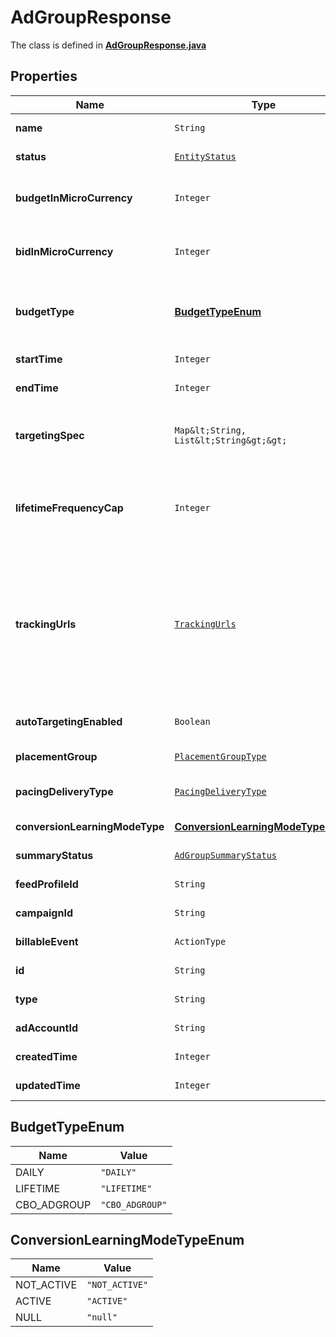

# AdGroupResponse

The class is defined in **[AdGroupResponse.java](../../src/main/java/org/openapitools/model/AdGroupResponse.java)**

## Properties

Name | Type | Description | Notes
------------ | ------------- | ------------- | -------------
**name** | `String` | Ad group name. |  [optional property]
**status** | [`EntityStatus`](EntityStatus.md) | Ad group/entity status. |  [optional property]
**budgetInMicroCurrency** | `Integer` | Budget in micro currency. This field is **REQUIRED** for non-CBO (campaign budget optimization) campaigns.  A CBO campaign automatically generates ad group budgets from its campaign budget to maximize campaign outcome. A CBO campaign is limited to 70 or less ad groups. |  [optional property]
**bidInMicroCurrency** | `Integer` | Bid price in micro currency. This field is **REQUIRED** for the following campaign objective_type/billable_event combinations: AWARENESS/IMPRESSION, CONSIDERATION/CLICKTHROUGH, CATALOG_SALES/CLICKTHROUGH, VIDEO_VIEW/VIDEO_V_50_MRC. |  [optional property]
**budgetType** | [**BudgetTypeEnum**](#BudgetTypeEnum) | Budget type. If DAILY, an ad group&#39;s daily spend will not exceed the budget parameter value. If LIFETIME, the end_time parameter is **REQUIRED**, and the ad group spend is spread evenly between the ad group &#x60;start_time&#x60; and &#x60;end_time&#x60; range. A CBO campaign automatically generates ad group budgets from its campaign budget to maximize campaign outcome. |  [optional property]
**startTime** | `Integer` | Ad group start time. Unix timestamp in seconds. Defaults to current time. |  [optional property]
**endTime** | `Integer` | Ad group end time. Unix timestamp in seconds. |  [optional property]
**targetingSpec** | `Map&lt;String, List&lt;String&gt;&gt;` | Ad group targeting specification defining the ad group target audience. For example, &#39;{\&quot;APPTYPE\&quot;:[\&quot;iphone\&quot;], \&quot;GENDER\&quot;:[\&quot;male\&quot;], \&quot;LOCALE\&quot;:[\&quot;en-US\&quot;], \&quot;LOCATION\&quot;:[\&quot;501\&quot;], \&quot;AGE_BUCKET\&quot;:[\&quot;25-34\&quot;]}&#39; |  [optional property]
**lifetimeFrequencyCap** | `Integer` | Set a limit to the number of times a promoted pin from this campaign can be impressed by a pinner within the past rolling 30 days. Only available for CPM (cost per mille (1000 impressions))  ad groups. A CPM ad group has an IMPRESSION &lt;a href&#x3D;\\\&quot;/docs/redoc/#section/Billable-event\\\&quot;&gt;billable_event&lt;/a&gt; value. This field **REQUIRES** the &#x60;end_time&#x60; field. |  [optional property]
**trackingUrls** | [`TrackingUrls`](TrackingUrls.md) | Third-party tracking URLs.&lt;br&gt; JSON object with the format: {\&quot;&lt;a href&#x3D;\&quot;https://developers.pinterest.com/docs/redoc/#section/Tracking-URL-event\&quot;&gt;Tracking event enum&lt;/a&gt;\&quot;:[URL string array],...}&lt;br&gt; For example: {\&quot;impression\&quot;: [\&quot;URL1\&quot;, \&quot;URL2\&quot;], \&quot;click\&quot;: [\&quot;URL1\&quot;, \&quot;URL2\&quot;, \&quot;URL3\&quot;]}.&lt;br&gt;Up to three tracking URLs are supported for each event type. Tracking URLs set at the ad group or ad level can override those set at the campaign level. May be null. Pass in an empty object - {} - to remove tracking URLs.&lt;br&gt;&lt;br&gt; For more information, see &lt;a href&#x3D;\&quot;https://help.pinterest.com/en/business/article/third-party-and-dynamic-tracking\&quot; target&#x3D;\&quot;_blank\&quot;&gt;Third-party and dynamic tracking&lt;/a&gt;. |  [optional property]
**autoTargetingEnabled** | `Boolean` | Enable auto-targeting for ad group. Also known as &lt;a href&#x3D;\&quot;https://help.pinterest.com/en/business/article/expanded-targeting\&quot; target&#x3D;\&quot;_blank\&quot;&gt;\&quot;expanded targeting\&quot;&lt;/a&gt;. |  [optional property]
**placementGroup** | [`PlacementGroupType`](PlacementGroupType.md) | &lt;a href&#x3D;\\\&quot;/docs/redoc/#section/Placement-group\\\&quot;&gt;Placement group&lt;/a&gt;. |  [optional property]
**pacingDeliveryType** | [`PacingDeliveryType`](PacingDeliveryType.md) | Pacing delivery type. With ACCELERATED, an ad group budget is spent as fast as possible. With STANDARD, an ad group budget is spent smoothly over a day. |  [optional property]
**conversionLearningModeType** | [**ConversionLearningModeTypeEnum**](#ConversionLearningModeTypeEnum) | oCPM learn mode |  [optional property]
**summaryStatus** | [`AdGroupSummaryStatus`](AdGroupSummaryStatus.md) | Ad group summary status. |  [optional property]
**feedProfileId** | `String` | Feed Profile ID associated to the adgroup. |  [optional property]
**campaignId** | `String` | Campaign ID of the ad group. |  [optional property]
**billableEvent** | `ActionType` |  |  [optional property]
**id** | `String` | Ad group ID. |  [optional property]
**type** | `String` | Always \&quot;adgroup\&quot;. |  [optional property]
**adAccountId** | `String` | Advertiser ID. |  [optional property]
**createdTime** | `Integer` | Ad group creation time. Unix timestamp in seconds. |  [optional property]
**updatedTime** | `Integer` | Ad group last update time. Unix timestamp in seconds. |  [optional property]





## BudgetTypeEnum

Name | Value
---- | -----
DAILY | `"DAILY"`
LIFETIME | `"LIFETIME"`
CBO_ADGROUP | `"CBO_ADGROUP"`









## ConversionLearningModeTypeEnum

Name | Value
---- | -----
NOT_ACTIVE | `"NOT_ACTIVE"`
ACTIVE | `"ACTIVE"`
NULL | `"null"`











